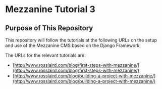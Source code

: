 # Mezzanine Tutorial 3

## Purpose of This Repository

This repository will follow the tutorials at the following URLs on the setup and use of the Mezzanine CMS based on the Django Framework.

The URLs for the relevant tutorials are:

* [http://www.rosslaird.com/blog/first-steps-with-mezzanine/](http://www.rosslaird.com/blog/first-steps-with-mezzanine/)
* [http://www.rosslaird.com/blog/building-a-project-with-mezzanine/](http://www.rosslaird.com/blog/building-a-project-with-mezzanine/)

